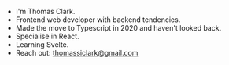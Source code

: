 - I'm Thomas Clark.
- Frontend web developer with backend tendencies.
- Made the move to Typescript in 2020 and haven't looked back.
- Specialise in React.
- Learning Svelte.
- Reach out: thomassiclark@gmail.com

<!---
TClark1011/TClark1011 is a ✨ special ✨ repository because its `README.md` (this file) appears on your GitHub profile.
You can click the Preview link to take a look at your changes.
--->
